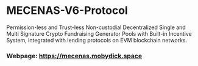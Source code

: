 # MECENAS-V6-Protocol

Permission-less and Trust-less Non-custodial Decentralized Single and Multi Signature Crypto Fundraising Generator Pools with Built-in Incentive System, integrated with lending protocols on EVM blockchain networks.

### Webpage: https://mecenas.mobydick.space
